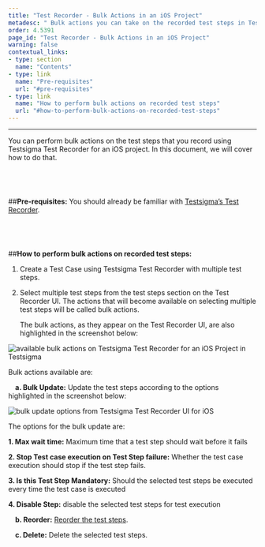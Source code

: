 ```yaml
---
title: "Test Recorder - Bulk Actions in an iOS Project"
metadesc: " Bulk actions you can take on the recorded test steps in Testsigma’s Test Recorder UI for an iOS project"
order: 4.5391
page_id: "Test Recorder - Bulk Actions in an iOS Project"
warning: false
contextual_links:
- type: section
  name: "Contents" 
- type: link
  name: "Pre-requisites"
  url: "#pre-requisites"
- type: link
  name: "How to perform bulk actions on recorded test steps"
  url: "#how-to-perform-bulk-actions-on-recorded-test-steps"
---
```


---
You can perform bulk actions on the test steps that you record using Testsigma Test Recorder for an iOS project. In this document, we will cover how to do that.

&emsp;
---
##**Pre-requisites:**
You should already be familiar with [Testsigma’s Test Recorder](https://testsigma.com/docs/test-cases/create-steps-recorder/ios-apps/overview/).

&emsp;
---
##**How to perform bulk actions on recorded test steps:**
1. Create a Test Case using Testsigma Test Recorder with multiple test steps.
   
2. Select multiple test steps from the test steps section on the Test Recorder UI. The actions that will become available on selecting multiple test steps will be called bulk actions. 

	The bulk actions, as they appear on the Test Recorder UI, are also highlighted in the screenshot below:

![available bulk actions on Testsigma Test Recorder for an iOS Project in Testsigma](https://docs.testsigma.com/images/bulk-actions/bulk-actions-mobile-inspector-ios-testsigma.png)

Bulk actions available are:

&emsp;**a. Bulk Update:** Update the test steps according to the options highlighted in the screenshot below:

![bulk update options from Testsigma Test Recorder UI for iOS](https://docs.testsigma.com/images/bulk-actions/bulk-update-options-testsigma-mobile-inspector-ios.png)

The options for the bulk update are:

**1. Max wait time:** Maximum time that a test step should wait before it fails

**2. Stop Test case execution on Test Step failure:** Whether the test case execution should stop if the test step fails.

**3. Is this Test Step Mandatory:** Should the selected test steps be executed every time the test case is executed

**4. Disable Step:** disable the selected test steps for test execution


&emsp;**b. Reorder:** [Reorder the test steps](https://testsigma.com/docs/test-cases/create-steps-recorder/ios-apps/reorder/).

&emsp;**c. Delete:** Delete the selected test steps.






